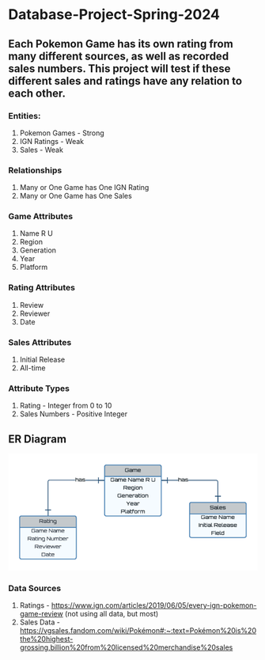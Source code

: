 # Database-Project-Spring-2024

## Each Pokemon Game has its own rating from many different sources, as well as recorded sales numbers. This project will test if these different sales and ratings have any relation to each other.

### Entities:
1. Pokemon Games - Strong
2. IGN Ratings - Weak
3. Sales - Weak

### Relationships
1. Many or One Game has One IGN Rating
2. Many or One Game has One Sales

### Game Attributes
1. Name R U
2. Region
3. Generation
4. Year
5. Platform

### Rating Attributes
1. Review
2. Reviewer
3. Date

### Sales Attributes
1. Initial Release
2. All-time

### Attribute Types
1. Rating - Integer from 0 to 10
2. Sales Numbers - Positive Integer

## ER Diagram
![ER Diagram](Database-ER-diagram.png)

### Data Sources
1. Ratings - https://www.ign.com/articles/2019/06/05/every-ign-pokemon-game-review (not using all data, but most)
2. Sales Data - https://vgsales.fandom.com/wiki/Pokémon#:~:text=Pokémon%20is%20the%20highest-grossing,billion%20from%20licensed%20merchandise%20sales
